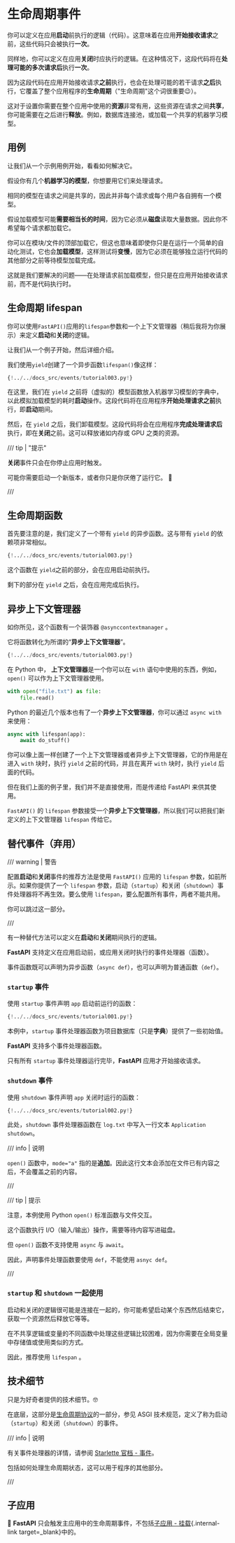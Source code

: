 # 生命周期事件

你可以定义在应用**启动**前执行的逻辑（代码）。这意味着在应用**开始接收请求**之前，这些代码只会被执行**一次**。

同样地，你可以定义在应用**关闭**时应执行的逻辑。在这种情况下，这段代码将在**处理可能的多次请求后**执行**一次**。

因为这段代码在应用开始接收请求**之前**执行，也会在处理可能的若干请求**之后**执行，它覆盖了整个应用程序的**生命周期**（"生命周期"这个词很重要😉）。

这对于设置你需要在整个应用中使用的**资源**非常有用，这些资源在请求之间**共享**，你可能需要在之后进行**释放**。例如，数据库连接池，或加载一个共享的机器学习模型。

## 用例

让我们从一个示例用例开始，看看如何解决它。

假设你有几个**机器学习的模型**，你想要用它们来处理请求。

相同的模型在请求之间是共享的，因此并非每个请求或每个用户各自拥有一个模型。

假设加载模型可能**需要相当长的时间**，因为它必须从**磁盘**读取大量数据。因此你不希望每个请求都加载它。

你可以在模块/文件的顶部加载它，但这也意味着即使你只是在运行一个简单的自动化测试，它也会**加载模型**，这样测试将**变慢**，因为它必须在能够独立运行代码的其他部分之前等待模型加载完成。

这就是我们要解决的问题——在处理请求前加载模型，但只是在应用开始接收请求前，而不是代码执行时。

## 生命周期 lifespan

你可以使用`FastAPI()`应用的`lifespan`参数和一个上下文管理器（稍后我将为你展示）来定义**启动**和**关闭**的逻辑。

让我们从一个例子开始，然后详细介绍。

我们使用`yield`创建了一个异步函数`lifespan()`像这样：

```Python hl_lines="16  19"
{!../../docs_src/events/tutorial003.py!}
```

在这里，我们在 `yield` 之前将（虚拟的）模型函数放入机器学习模型的字典中，以此模拟加载模型的耗时**启动**操作。这段代码将在应用程序**开始处理请求之前**执行，即**启动**期间。

然后，在 `yield` 之后，我们卸载模型。这段代码将会在应用程序**完成处理请求后**执行，即在**关闭**之前。这可以释放诸如内存或 GPU 之类的资源。

/// tip | "提示"

**关闭**事件只会在你停止应用时触发。

可能你需要启动一个新版本，或者你只是你厌倦了运行它。 🤷

///

## 生命周期函数

首先要注意的是，我们定义了一个带有 `yield` 的异步函数。这与带有 `yield` 的依赖项非常相似。

```Python hl_lines="14-19"
{!../../docs_src/events/tutorial003.py!}
```

这个函数在 `yield`之前的部分，会在应用启动前执行。

剩下的部分在 `yield` 之后，会在应用完成后执行。

## 异步上下文管理器

如你所见，这个函数有一个装饰器 `@asynccontextmanager` 。

它将函数转化为所谓的“**异步上下文管理器**”。

```Python hl_lines="1  13"
{!../../docs_src/events/tutorial003.py!}
```

在 Python 中，  **上下文管理器**是一个你可以在 `with` 语句中使用的东西，例如，`open()` 可以作为上下文管理器使用。

```Python
with open("file.txt") as file:
    file.read()
```

Python 的最近几个版本也有了一个**异步上下文管理器**，你可以通过 `async with` 来使用：

```Python
async with lifespan(app):
    await do_stuff()
```

你可以像上面一样创建了一个上下文管理器或者异步上下文管理器，它的作用是在进入 `with` 块时，执行 `yield` 之前的代码，并且在离开 `with` 块时，执行 `yield` 后面的代码。

但在我们上面的例子里，我们并不是直接使用，而是传递给 FastAPI 来供其使用。

`FastAPI()` 的 `lifespan` 参数接受一个**异步上下文管理器**，所以我们可以把我们新定义的上下文管理器 `lifespan` 传给它。

## 替代事件（弃用）

/// warning | 警告

配置**启动**和**关闭**事件的推荐方法是使用 `FastAPI()` 应用的 `lifespan` 参数，如前所示。如果你提供了一个 `lifespan` 参数，启动（`startup`）和关闭（`shutdown`）事件处理器将不再生效。要么使用 `lifespan`，要么配置所有事件，两者不能共用。

你可以跳过这一部分。

///

有一种替代方法可以定义在**启动**和**关闭**期间执行的逻辑。

**FastAPI** 支持定义在应用启动前，或应用关闭时执行的事件处理器（函数）。

事件函数既可以声明为异步函数（`async def`），也可以声明为普通函数（`def`）。

### `startup` 事件

使用 `startup` 事件声明 `app` 启动前运行的函数：

```Python hl_lines="8"
{!../../docs_src/events/tutorial001.py!}
```

本例中，`startup` 事件处理器函数为项目数据库（只是**字典**）提供了一些初始值。

**FastAPI** 支持多个事件处理器函数。

只有所有 `startup` 事件处理器运行完毕，**FastAPI** 应用才开始接收请求。

### `shutdown` 事件

使用 `shutdown` 事件声明 `app` 关闭时运行的函数：

```Python hl_lines="6"
{!../../docs_src/events/tutorial002.py!}
```

此处，`shutdown` 事件处理器函数在 `log.txt` 中写入一行文本 `Application shutdown`。

/// info | 说明

`open()` 函数中，`mode="a"` 指的是**追加**。因此这行文本会添加在文件已有内容之后，不会覆盖之前的内容。

///

/// tip | 提示

注意，本例使用 Python `open()` 标准函数与文件交互。

这个函数执行 I/O（输入/输出）操作，需要等待内容写进磁盘。

但 `open()` 函数不支持使用 `async` 与 `await`。

因此，声明事件处理函数要使用 `def`，不能使用 `asnyc def`。

///

### `startup` 和 `shutdown` 一起使用

启动和关闭的逻辑很可能是连接在一起的，你可能希望启动某个东西然后结束它，获取一个资源然后释放它等等。

在不共享逻辑或变量的不同函数中处理这些逻辑比较困难，因为你需要在全局变量中存储值或使用类似的方式。

因此，推荐使用 `lifespan` 。

## 技术细节

只是为好奇者提供的技术细节。🤓

在底层，这部分是<a href="https://asgi.readthedocs.io/en/latest/specs/lifespan.html" class="external-link" target="_blank">生命周期协议</a>的一部分，参见 ASGI 技术规范，定义了称为启动（`startup`）和关闭（`shutdown`）的事件。

/// info | 说明

有关事件处理器的详情，请参阅 <a href="https://www.starlette.io/lifespan/" class="external-link" target="_blank">Starlette 官档 - 事件</a>。

包括如何处理生命周期状态，这可以用于程序的其他部分。

///

## 子应用

🚨  **FastAPI** 只会触发主应用中的生命周期事件，不包括[子应用 - 挂载](sub-applications.md){.internal-link target=_blank}中的。

